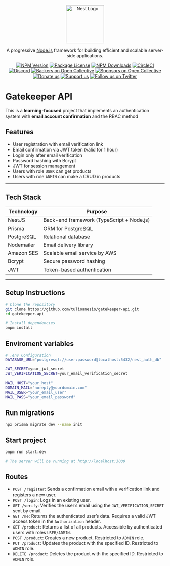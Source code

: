 <p align="center">
  <a href="http://nestjs.com/" target="blank"><img src="https://nestjs.com/img/logo-small.svg" width="120" alt="Nest Logo" /></a>
</p>

[circleci-image]: https://img.shields.io/circleci/build/github/nestjs/nest/master?token=abc123def456
[circleci-url]: https://circleci.com/gh/nestjs/nest

  <p align="center">A progressive <a href="http://nodejs.org" target="_blank">Node.js</a> framework for building efficient and scalable server-side applications.</p>
    <p align="center">
<a href="https://www.npmjs.com/~nestjscore" target="_blank"><img src="https://img.shields.io/npm/v/@nestjs/core.svg" alt="NPM Version" /></a>
<a href="https://www.npmjs.com/~nestjscore" target="_blank"><img src="https://img.shields.io/npm/l/@nestjs/core.svg" alt="Package License" /></a>
<a href="https://www.npmjs.com/~nestjscore" target="_blank"><img src="https://img.shields.io/npm/dm/@nestjs/common.svg" alt="NPM Downloads" /></a>
<a href="https://circleci.com/gh/nestjs/nest" target="_blank"><img src="https://img.shields.io/circleci/build/github/nestjs/nest/master" alt="CircleCI" /></a>
<a href="https://discord.gg/G7Qnnhy" target="_blank"><img src="https://img.shields.io/badge/discord-online-brightgreen.svg" alt="Discord"/></a>
<a href="https://opencollective.com/nest#backer" target="_blank"><img src="https://opencollective.com/nest/backers/badge.svg" alt="Backers on Open Collective" /></a>
<a href="https://opencollective.com/nest#sponsor" target="_blank"><img src="https://opencollective.com/nest/sponsors/badge.svg" alt="Sponsors on Open Collective" /></a>
  <a href="https://paypal.me/kamilmysliwiec" target="_blank"><img src="https://img.shields.io/badge/Donate-PayPal-ff3f59.svg" alt="Donate us"/></a>
    <a href="https://opencollective.com/nest#sponsor"  target="_blank"><img src="https://img.shields.io/badge/Support%20us-Open%20Collective-41B883.svg" alt="Support us"></a>
  <a href="https://twitter.com/nestframework" target="_blank"><img src="https://img.shields.io/twitter/follow/nestframework.svg?style=social&label=Follow" alt="Follow us on Twitter"></a>
</p>
  <!--[![Backers on Open Collective](https://opencollective.com/nest/backers/badge.svg)](https://opencollective.com/nest#backer)
  [![Sponsors on Open Collective](https://opencollective.com/nest/sponsors/badge.svg)](https://opencollective.com/nest#sponsor)-->

# Gatekeeper API

This is a **learning-focused** project that implements an authentication system with **email account confirmation** and the RBAC method

## Features

- User registration with email verification link
- Email confirmation via JWT token (valid for 1 hour)
- Login only after email verification
- Password hashing with Bcrypt
- JWT for session management
- Users with role `USER` can get products
- Users with role `ADMIN` can make a CRUD in products

---

## Tech Stack

| Technology     | Purpose                                  |
|----------------|-------------------------------------------|
| NestJS         | Back-end framework (TypeScript + Node.js) |
| Prisma         | ORM for PostgreSQL                        |
| PostgreSQL     | Relational database                       |
| Nodemailer     | Email delivery library                    |
| Amazon SES     | Scalable email service by AWS             |
| Bcrypt         | Secure password hashing                   |
| JWT            | Token-based authentication                |

---

## Setup Instructions

```bash
# Clone the repository
git clone https://github.com/tulioanesio/gatekeeper-api.git
cd gatekeeper-api

# Install dependencies
pnpm install
```

## Enviroment variables
```bash
# .env Configuration
DATABASE_URL="postgresql://user:password@localhost:5432/nest_auth_db"

JWT_SECRET=your_jwt_secret
JWT_VERIFICATION_SECRET=your_email_verification_secret

MAIL_HOST="your_host"
DOMAIN_MAIL="noreply@yourdomain.com"
MAIL_USER="your_email_user"
MAIL_PASS="your_email_password"
```

## Run migrations
```bash
npx prisma migrate dev --name init
```

## Start project
```bash
pnpm run start:dev

# The server will be running at http://localhost:3000
```

## Routes

- `POST /register`: Sends a confirmation email with a verification link and registers a new user.  
- `POST /login`: Logs in an existing user.  
- `GET /verify`: Verifies the user’s email using the `JWT_VERIFICATION_SECRET` sent by email.  
- `GET /me`: Returns the authenticated user’s data. Requires a valid JWT access token in the `Authorization` header.
- `GET /product`: Returns a list of all products. Accessible by authenticated users with roles `USER/ADMIN`. 
- `POST /product`: Creates a new product. Restricted to `ADMIN` role.
- `PUT /product`: Updates the product with the specified ID. Restricted to `ADMIN` role.
- `DELETE /product`: Deletes the product with the specified ID. Restricted to `ADMIN` role.




